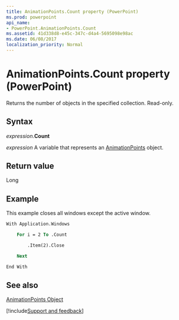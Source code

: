 ```yaml
---
title: AnimationPoints.Count property (PowerPoint)
ms.prod: powerpoint
api_name:
- PowerPoint.AnimationPoints.Count
ms.assetid: 41d338d8-e45c-347c-d4a4-5695098e98ac
ms.date: 06/08/2017
localization_priority: Normal
---
```



# AnimationPoints.Count property (PowerPoint)

Returns the number of objects in the specified collection. Read-only.


## Syntax

_expression_.**Count**

_expression_ A variable that represents an [AnimationPoints](PowerPoint.AnimationPoints.md) object.


## Return value

Long


## Example

This example closes all windows except the active window.


```vb
With Application.Windows

    For i = 2 To .Count

        .Item(2).Close

    Next

End With
```


## See also


[AnimationPoints Object](PowerPoint.AnimationPoints.md)

[!include[Support and feedback](~/includes/feedback-boilerplate.md)]